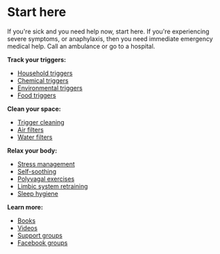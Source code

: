 # Start here

If you're sick and you need help now, start here. If you're experiencing severe symptoms, or anaphylaxis, then you need immediate emergency medical help. Call an ambulance or go to a hospital.

**Track your triggers:**

* [Household triggers](./household-triggers)
* [Chemical triggers](./chemical-triggers)
* [Environmental triggers](./environmental-triggers)
* [Food triggers](./food-triggers)

**Clean your space:** 

* [Trigger cleaning](./trigger-cleaning)
* [Air filters](./air-filters)
* [Water filters](./water-filters)

**Relax your body:**

* [Stress management](./stress-management)
* [Self-soothing](./self-soothing)
* [Polyvagal exercises](./polyvagal-exercises)
* [Limbic system retraining](./limbic-system-retraining)
* [Sleep hygiene](./sleep-hygiene)

**Learn more:**

* [Books](./books)
* [Videos](./videos)
* [Support groups](./support-groups)
* [Facebook groups](./facebook-groups)
